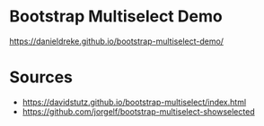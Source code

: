 # Bootstrap Multiselect Demo

https://danieldreke.github.io/bootstrap-multiselect-demo/

# Sources

- https://davidstutz.github.io/bootstrap-multiselect/index.html
- https://github.com/jorgelf/bootstrap-multiselect-showselected
